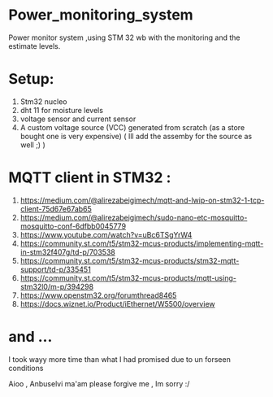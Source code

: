# Power_monitoring_system
Power monitor system ,using STM 32 wb with the monitoring and the estimate levels.

# Setup:
1. Stm32 nucleo
2. dht 11 for moisture levels
3. voltage sensor and current sensor
4. A custom voltage source (VCC) generated from scratch (as a store bought one is very expensive)
   ( Ill add the assemby for the source as well ;) )

# MQTT client in STM32 :
1. https://medium.com/@alirezabeigimech/mqtt-and-lwip-on-stm32-1-tcp-client-75d67e67ab65
2. https://medium.com/@alirezabeigimech/sudo-nano-etc-mosquitto-mosquitto-conf-6dfbb0045779
3. https://www.youtube.com/watch?v=uBc6TSgYrW4
4. https://community.st.com/t5/stm32-mcus-products/implementing-mqtt-in-stm32f407g/td-p/703538
5. https://community.st.com/t5/stm32-mcus-products/stm32-mqtt-support/td-p/335451
6. https://community.st.com/t5/stm32-mcus-products/mqtt-using-stm32l0/m-p/394298
7. https://www.openstm32.org/forumthread8465
8. https://docs.wiznet.io/Product/iEthernet/W5500/overview

# and ...
I took wayy more time than what I had promised due to un forseen conditions

Aioo , Anbuselvi ma'am please forgive me , Im sorry :/


